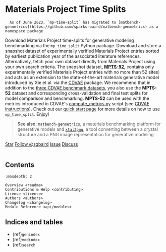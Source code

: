 # Materials Project Time Splits

```{warning}
  As of June 2023, `mp-time-split` has migrated to [matbench-genmetrics](https://github.com/sparks-baird/matbench-genmetrics) as a namespace package
```

Download Materials Project time-splits for generative modeling benchmarking via the
`mp_time_split` Python package. Download and store a snapshot dataset of experimentally
verified Materials Project entries sorted by earliest publication year of the associated
literature references. Alternatively, fetch your own dataset directly from Materials
Project using your own search criteria. The snapshot dataset, [**MPTS-52**](https://doi.org/10.6084/m9.figshare.19991516.v4),
contains only experimentally verified Materials Project entries with no more than 52
sites) and acts as an extension to the state-of-the-art materials generative model
introduced by Xie et al. via the [CDVAE](https://github.com/txie-93/cdvae) package. We recommend that in addition to the
[three CDVAE benchmark datasets](https://github.com/txie-93/cdvae/tree/main/data), you
also use the **MPTS-52** dataset and corresponding cross-validation and final test
splits for model comparison and benchmarking. **MPTS-52** can be used with the metrics
introduced in CDVAE's
[compute_metrics.py](https://github.com/txie-93/cdvae/blob/main/scripts/compute_metrics.py)
script (see [CDVAE instructions](https://github.com/txie-93/cdvae/issues/10)). Check out
our [quick start page](https://mp-time-split.readthedocs.io/en/latest/readme.html) for more details on how to use `mp_time_split`. Enjoy!

> **See also:** [`matbench-genmetrics`](https://matbench-genmetrics.readthedocs.io/), a materials benchmarking platform for
> generative models and [`xtal2png`](https://xtal2png.readthedocs.io/en/latest/), a tool converting between a crystal structure and a PNG image representation for generative modeling

<a class="github-button" href="https://github.com/sparks-baird/mp-time-split"
data-icon="octicon-star" data-size="large" data-show-count="true" aria-label="Star
sparks-baird/mp-time-split on GitHub">Star</a>
<a class="github-button"
href="https://github.com/sgbaird" data-size="large" data-show-count="true"
aria-label="Follow @sgbaird on GitHub">Follow @sgbaird</a>
<a class="github-button" href="https://github.com/sparks-baird/mp-time-split/issues"
data-icon="octicon-issue-opened" data-size="large" data-show-count="true"
aria-label="Issue sparks-baird/mp-time-split on GitHub">Issue</a>
<a class="github-button" href="https://github.com/sparks-baird/mp-time-split/discussions" data-icon="octicon-comment-discussion" data-size="large" aria-label="Discuss sparks-baird/mp-time-split on GitHub">Discuss</a>
<br><br>

<!-- ## Note

> This is the main page of your project's [Sphinx] documentation. It is
> formatted in [Markdown]. Add additional pages by creating md-files in
> `docs` or rst-files (formatted in [reStructuredText]) and adding links to
> them in the `Contents` section below.
>
> Please check [Sphinx] and [MyST] for more information
> about how to document your project and how to configure your preferences. -->


## Contents

```{toctree}
:maxdepth: 2

Overview <readme>
Contributions & Help <contributing>
License <license>
Authors <authors>
Changelog <changelog>
Module Reference <api/modules>
```

## Indices and tables

* {ref}`genindex`
* {ref}`modindex`
* {ref}`search`

[Sphinx]: http://www.sphinx-doc.org/
[Markdown]: https://daringfireball.net/projects/markdown/
[reStructuredText]: http://www.sphinx-doc.org/en/master/usage/restructuredtext/basics.html
[MyST]: https://myst-parser.readthedocs.io/en/latest/

<script async defer src="https://buttons.github.io/buttons.js"></script>
